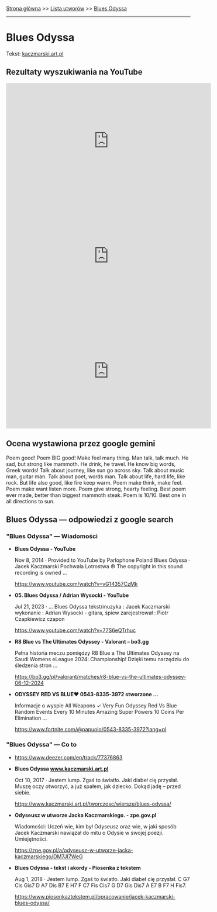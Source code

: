 [Strona główna](../index.md) >> [Lista utworów](../list.md) >> [Blues Odyssa](80.md)

---

# Blues Odyssa

Tekst: [kaczmarski.art.pl](https://www.kaczmarski.art.pl/tworczosc/wiersze/blues-odyssa/)

## Rezultaty wyszukiwania na YouTube

<iframe width="560" height="315" src="https://www.youtube.com/embed/kRJeRCPpYMk?si=IdontcarewhotheIRSsendsImnotpayingtaxes" title="YouTube video player" frameborder="0" allow="accelerometer; autoplay; clipboard-write; encrypted-media; gyroscope; picture-in-picture; web-share" referrerpolicy="strict-origin-when-cross-origin" allowfullscreen></iframe>

<iframe width="560" height="315" src="https://www.youtube.com/embed/vG14357CzMk?si=IdontcarewhotheIRSsendsImnotpayingtaxes" title="YouTube video player" frameborder="0" allow="accelerometer; autoplay; clipboard-write; encrypted-media; gyroscope; picture-in-picture; web-share" referrerpolicy="strict-origin-when-cross-origin" allowfullscreen></iframe>

<iframe width="560" height="315" src="https://www.youtube.com/embed/lL6IAudffjc?si=IdontcarewhotheIRSsendsImnotpayingtaxes" title="YouTube video player" frameborder="0" allow="accelerometer; autoplay; clipboard-write; encrypted-media; gyroscope; picture-in-picture; web-share" referrerpolicy="strict-origin-when-cross-origin" allowfullscreen></iframe>

## Ocena wystawiona przez google gemini

Poem good! Poem BIG good! Make feel many thing. Man talk, talk much. He sad, but strong like mammoth. He drink, he travel. He know big words, Greek words! Talk about journey, like sun go across sky. Talk about music man, guitar man. Talk about poet, words man. Talk about life, hard life, like rock. But life also good, like fire keep warm. Poem make think, make feel. Poem make want listen more. Poem give strong, hearty feeling. Best poem ever made, better than biggest mammoth steak. Poem is 10/10. Best one in all directions to sun.


## Blues Odyssa — odpowiedzi z google search

### "Blues Odyssa" — Wiadomości

- **Blues Odyssa - YouTube**

    Nov 8, 2014  ·  Provided to YouTube by Parlophone Poland Blues Odyssa · Jacek Kaczmarski Pochwala Lotrostwa ℗ The copyright in this sound recording is owned ... 

   <https://www.youtube.com/watch?v=vG14357CzMk>
- **05. Blues Odyssa / Adrian Wysocki - YouTube**

    Jul 21, 2023  ·  ... Blues Odyssa tekst/muzyka : Jacek Kaczmarski wykonanie : Adrian Wysocki - gitara, śpiew zarejestrował : Piotr Czapkiewicz czapon 

   <https://www.youtube.com/watch?v=77S6eQTrhuc>
- **R8 Blue vs The Ultimates Odyssey - Valorant – bo3.gg**

    Pełna historia meczu pomiędzy R8 Blue a The Ultimates Odyssey na Saudi Womens eLeague 2024: Championship! Dzięki temu narzędziu do śledzenia stron ... 

   <https://bo3.gg/pl/valorant/matches/r8-blue-vs-the-ultimates-odyssey-06-12-2024>
- **ODYSSEY RED VS BLUE❤   0543-8335-3972 stworzone ...**

    Informacje o wyspie All Weapons ✓ Very Fun Odyssey Red Vs Blue Random Events Every 10 Minutes Amazing Super Powers 10 Coins Per Elimination ... 

   <https://www.fortnite.com/@papuolo/0543-8335-3972?lang=pl>

### "Blues Odyssa" — Co to

- <https://www.deezer.com/en/track/77376863>
- **Blues Odyssa www.kaczmarski.art.pl**

    Oct 10, 2017  ·  Jestem lump. Zgaś to światło. Jaki diabeł cię przysłał. Muszę oczy otworzyć, a już spałem, jak dziecko. Dokąd jadę – przed siebie. 

   <https://www.kaczmarski.art.pl/tworczosc/wiersze/blues-odyssa/>
- **Odyseusz w utworze Jacka Kaczmarskiego. - zpe.gov.pl**

    Wiadomości:  Uczeń wie, kim był Odyseusz oraz wie, w jaki sposób Jacek Kaczmarski nawiązał do mitu o Odysie w swojej poezji. Umiejętności. 

   <https://zpe.gov.pl/a/odyseusz-w-utworze-jacka-kaczmarskiego/DM7JI7WeG>
- **Blues Odyssa - tekst i akordy - Piosenka z tekstem**

    Aug 1, 2018  ·  Jestem lump. Zgaś to światło. Jaki diabeł cię przysłał. C G7 Cis Gis7 D A7 Dis B7 E H7 F C7 Fis Cis7 G D7 Gis Dis7 A E7 B F7 H Fis7. 

   <https://www.piosenkaztekstem.pl/opracowanie/jacek-kaczmarski-blues-odyssa/>

